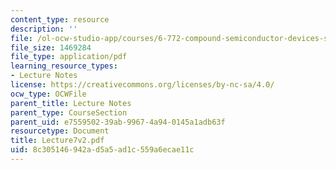 ```yaml
---
content_type: resource
description: ''
file: /ol-ocw-studio-app/courses/6-772-compound-semiconductor-devices-spring-2003/8c305146942ad5a5ad1c559a6ecae11c_Lecture7v2.pdf
file_size: 1469284
file_type: application/pdf
learning_resource_types:
- Lecture Notes
license: https://creativecommons.org/licenses/by-nc-sa/4.0/
ocw_type: OCWFile
parent_title: Lecture Notes
parent_type: CourseSection
parent_uid: e7559502-39ab-9967-4a94-0145a1adb63f
resourcetype: Document
title: Lecture7v2.pdf
uid: 8c305146-942a-d5a5-ad1c-559a6ecae11c
---
```

